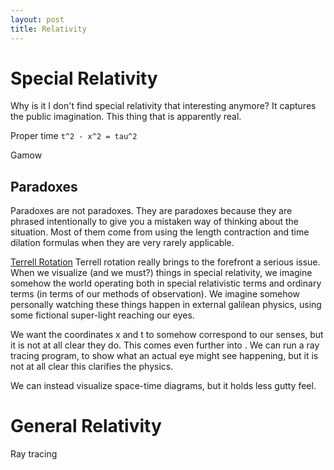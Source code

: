 ```yaml
---
layout: post
title: Relativity
---
```



# Special Relativity

Why is it I don't find special relativity that interesting anymore?
It captures the public imagination. This thing that is apparently real.

Proper time `t^2 - x^2 = tau^2`


Gamow

## Paradoxes
Paradoxes are not paradoxes. They are paradoxes because they are phrased intentionally to give you a mistaken way of thinking about the situation. Most of them come from using the length contraction and time dilation formulas when they are very rarely applicable.

[Terrell Rotation](https://en.wikipedia.org/wiki/Terrell_rotation) Terrell rotation really brings to the forefront a serious issue. When we visualize (and we must?) things in special relativity, we imagine somehow the world operating both in special relativistic terms and ordinary terms (in terms of our methods of observation). We imagine somehow personally watching these things happen in external galilean physics, using some fictional super-light reaching our eyes.

We want the coordinates x and t to somehow correspond to our senses, but it is not at all clear they do. This comes even further into . We can run a ray tracing program, to show what an actual eye might see happening, but it is not at all clear this clarifies the physics.

We can instead visualize space-time diagrams, but it holds less gutty feel.

# General Relativity
Ray tracing


